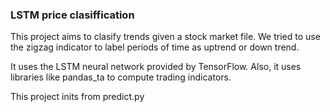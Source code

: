### LSTM price clasiffication

This project aims to clasify trends given a stock market file. We tried to use the zigzag indicator to label periods of time as uptrend or down trend.

It uses the LSTM neural network provided by TensorFlow. Also, it uses libraries like pandas_ta to compute trading indicators.

This project inits from predict.py
